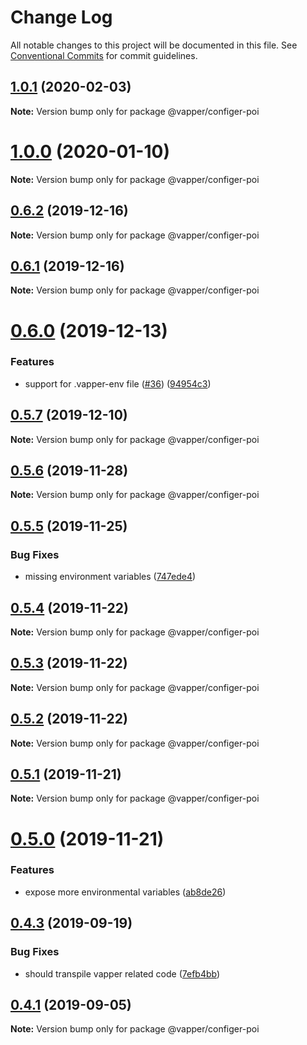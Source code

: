 # Change Log

All notable changes to this project will be documented in this file.
See [Conventional Commits](https://conventionalcommits.org) for commit guidelines.

## [1.0.1](https://github.com/vapperjs/vapper/compare/@vapper/configer-poi@1.0.0...@vapper/configer-poi@1.0.1) (2020-02-03)

**Note:** Version bump only for package @vapper/configer-poi





# [1.0.0](https://github.com/vapperjs/vapper/compare/@vapper/configer-poi@0.6.2...@vapper/configer-poi@1.0.0) (2020-01-10)

**Note:** Version bump only for package @vapper/configer-poi





## [0.6.2](https://github.com/vapperjs/vapper/compare/@vapper/configer-poi@0.6.1...@vapper/configer-poi@0.6.2) (2019-12-16)

**Note:** Version bump only for package @vapper/configer-poi





## [0.6.1](https://github.com/vapperjs/vapper/compare/@vapper/configer-poi@0.6.0...@vapper/configer-poi@0.6.1) (2019-12-16)

**Note:** Version bump only for package @vapper/configer-poi





# [0.6.0](https://github.com/vapperjs/vapper/compare/@vapper/configer-poi@0.5.7...@vapper/configer-poi@0.6.0) (2019-12-13)


### Features

* support for .vapper-env file ([#36](https://github.com/vapperjs/vapper/issues/36)) ([94954c3](https://github.com/vapperjs/vapper/commit/94954c3))





## [0.5.7](https://github.com/vapperjs/vapper/compare/@vapper/configer-poi@0.5.6...@vapper/configer-poi@0.5.7) (2019-12-10)

**Note:** Version bump only for package @vapper/configer-poi





## [0.5.6](https://github.com/vapperjs/vapper/compare/@vapper/configer-poi@0.5.5...@vapper/configer-poi@0.5.6) (2019-11-28)

**Note:** Version bump only for package @vapper/configer-poi





## [0.5.5](https://github.com/vapperjs/vapper/compare/@vapper/configer-poi@0.5.4...@vapper/configer-poi@0.5.5) (2019-11-25)


### Bug Fixes

* missing environment variables ([747ede4](https://github.com/vapperjs/vapper/commit/747ede4))





## [0.5.4](https://github.com/vapperjs/vapper/compare/@vapper/configer-poi@0.5.3...@vapper/configer-poi@0.5.4) (2019-11-22)

**Note:** Version bump only for package @vapper/configer-poi





## [0.5.3](https://github.com/vapperjs/vapper/compare/@vapper/configer-poi@0.5.2...@vapper/configer-poi@0.5.3) (2019-11-22)

**Note:** Version bump only for package @vapper/configer-poi





## [0.5.2](https://github.com/vapperjs/vapper/compare/@vapper/configer-poi@0.5.1...@vapper/configer-poi@0.5.2) (2019-11-22)

**Note:** Version bump only for package @vapper/configer-poi





## [0.5.1](https://github.com/vapperjs/vapper/compare/@vapper/configer-poi@0.5.0...@vapper/configer-poi@0.5.1) (2019-11-21)

**Note:** Version bump only for package @vapper/configer-poi





# [0.5.0](https://github.com/vapperjs/vapper/compare/@vapper/configer-poi@0.4.3...@vapper/configer-poi@0.5.0) (2019-11-21)


### Features

* expose more environmental variables ([ab8de26](https://github.com/vapperjs/vapper/commit/ab8de26))





## [0.4.3](https://github.com/vapperjs/vapper/compare/@vapper/configer-poi@0.4.2...@vapper/configer-poi@0.4.3) (2019-09-19)


### Bug Fixes

* should transpile vapper related code ([7efb4bb](https://github.com/vapperjs/vapper/commit/7efb4bb))





## [0.4.1](https://github.com/vapperjs/vapper/compare/@vapper/configer-poi@0.4.0...@vapper/configer-poi@0.4.1) (2019-09-05)

**Note:** Version bump only for package @vapper/configer-poi
